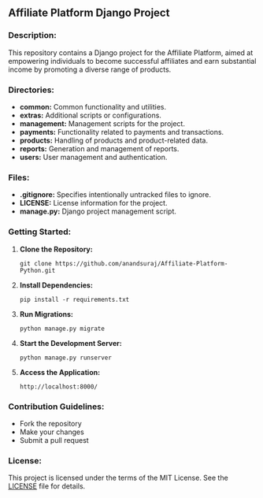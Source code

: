 ## Affiliate Platform Django Project

### Description:

This repository contains a Django project for the Affiliate Platform, aimed at empowering individuals to become successful affiliates and earn substantial income by promoting a diverse range of products.

### Directories:

- **common:** Common functionality and utilities.
- **extras:** Additional scripts or configurations.
- **management:** Management scripts for the project.
- **payments:** Functionality related to payments and transactions.
- **products:** Handling of products and product-related data.
- **reports:** Generation and management of reports.
- **users:** User management and authentication.

### Files:

- **.gitignore:** Specifies intentionally untracked files to ignore.
- **LICENSE:** License information for the project.
- **manage.py:** Django project management script.

### Getting Started:

1. **Clone the Repository:** 
   ```
   git clone https://github.com/anandsuraj/Affiliate-Platform-Python.git
   ```

2. **Install Dependencies:** 
   ```
   pip install -r requirements.txt
   ```

3. **Run Migrations:** 
   ```
   python manage.py migrate
   ```

4. **Start the Development Server:** 
   ```
   python manage.py runserver
   ```

5. **Access the Application:** 
   ```
   http://localhost:8000/
   ```

### Contribution Guidelines:

- Fork the repository
- Make your changes
- Submit a pull request

### License:

This project is licensed under the terms of the MIT License. See the [LICENSE](LICENSE) file for details.

